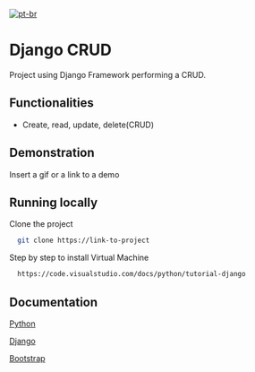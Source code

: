 [![pt-br](https://img.shields.io/badge/lang-pt--br-green.svg)](https://github.com/Peagah-Vieira/Python-Data-Entry/blob/main/README-ptBR.md)

# Django CRUD

Project using Django Framework performing a CRUD.

## Functionalities

- Create, read, update, delete(CRUD)

## Demonstration

Insert a gif or a link to a demo

## Running locally

Clone the project

```bash
  git clone https://link-to-project
```

Step by step to install Virtual Machine

```bash
  https://code.visualstudio.com/docs/python/tutorial-django
```

## Documentation

[Python](https://www.python.org)

[Django](https://www.djangoproject.com)

[Bootstrap](https://getbootstrap.com)
